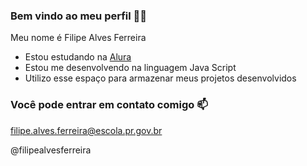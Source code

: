 ### Bem vindo ao meu perfil 🧑‍🎓

Meu nome é Filipe Alves Ferreira

- Estou estudando na [Alura](https://www.alura.com.br)
- Estou me desenvolvendo na linguagem Java Script 
- Utilizo esse espaço para armazenar meus projetos desenvolvidos

### Você pode entrar em contato comigo 📫

filipe.alves.ferreira@escola.pr.gov.br

@filipealvesferreira


